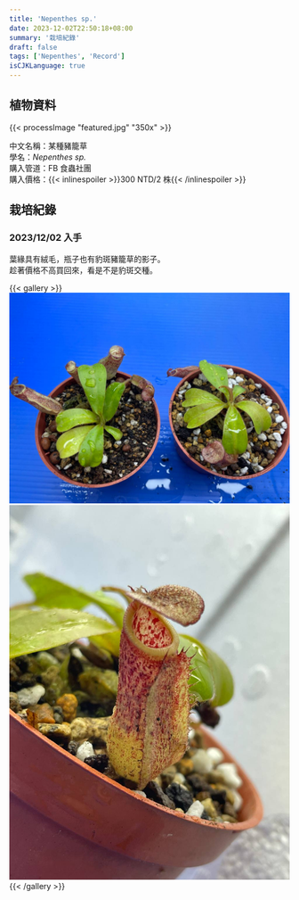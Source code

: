 ```yaml
---
title: 'Nepenthes sp.'
date: 2023-12-02T22:50:18+08:00
summary: '栽培紀錄'
draft: false
tags: ['Nepenthes', 'Record']
isCJKLanguage: true
---
```


## 植物資料

{{< processImage "featured.jpg" "350x" >}}

中文名稱：某種豬籠草  
學名：*Nepenthes sp.*  
購入管道：FB 食蟲社團  
購入價格：{{< inlinespoiler >}}300 NTD/2 株{{< /inlinespoiler >}}  

## 栽培紀錄

### 2023/12/02 入手

葉緣具有絨毛，瓶子也有豹斑豬籠草的影子。  
趁著價格不高買回來，看是不是豹斑交種。  

{{< gallery >}}
  <img src="./images/2023-12-02(1).jpg" class="grid-w50">
  <img src="./images/2023-12-02(2).jpg" class="grid-w50">
{{< /gallery >}}
